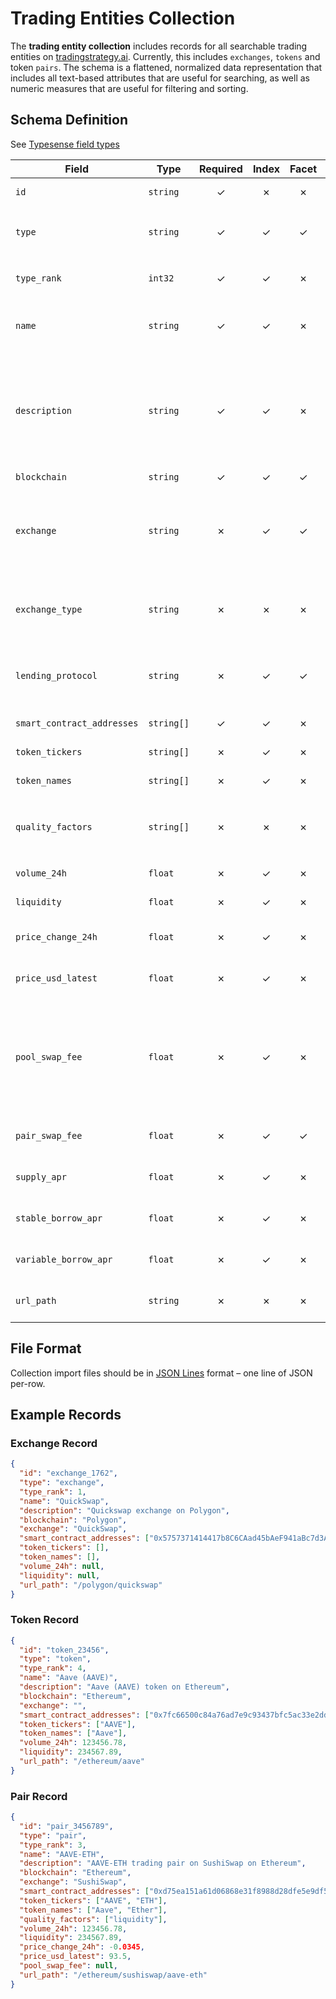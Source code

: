 # Trading Entities Collection

The **trading entity collection** includes records for all searchable trading entities on
[tradingstrategy.ai](https://tradingstrategy.ai). Currently, this includes `exchanges`, `tokens` and
token `pairs`. The schema is a flattened, normalized data representation that includes all
text-based attributes that are useful for searching, as well as numeric measures that are useful
for filtering and sorting.

## Schema Definition

See [Typesense field types](https://typesense.org/docs/0.22.2/api/collections.html#field-types)

| Field | Type | Required | Index | Facet | Details |
| ---   | ---  | :---:    | :---: | :---: | ---     |
| `id`                       | `string`   | ✓ | ✗ | ✗ | `exchange_1` \| `token_2345` \| `pair_45678` \| `reserve_567` |
| `type`                     | `string`   | ✓ | ✓ | ✓ | `exchange` \| `token` \| `pair` \| `reserve`<br>for faceting and possibly grouping results |
| `type_rank`                | `int32`    | ✓ | ✓ | ✗ | `exchange=1` \| `pair=2` \| `token=3` \| `reserve=4`<br>for ranking in quick search |
| `name`                     | `string`   | ✓ | ✓ | ✗ | `exchange:` "QuickSwap"<br>`token:` "Aave (AAVE)"<br>`pair:` "AAVE-ETH"<br>`reserve:` "Dai Stablecoin" |
| `description`              | `string`   | ✓ | ✓ | ✗ | `exchange:` "QuickSwap on Polygon"<br>`token:` "Aave (AAVE) token on Ethereum"<br>`pair:` "AAVE-ETH trading pair on SushiSwap on Ethereum"<br>`reserve:` "Dai Stablecoin on Aave V3" |
| `blockchain`               | `string`   | ✓ | ✓ | ✓ | e.g., "polygon", "ethereum" |
| `exchange`                 | `string`   | ✗ | ✓ | ✓ | e.g., "Uniswap v2", "Sushiswap"<br>same as `name` for exchanges; set to `exchange.name` for pairs; leave blank for tokens and reserves |
| `exchange_type`            | `string`   | ✗ | ✗ | ✗ | e.g., "uniswap_v2", "uniswap_v2_incompatible"<br>set on exchanges and pairs; not set for tokens or reserves |
| `lending_protocol`         | `string`   | ✗ | ✓ | ✓ | e.g., "Aave V3"<br>set to `reserve.protocol_name` for lending reserves; leave blank for other entities |
| `smart_contract_addresses` | `string[]` | ✓ | ✓ | ✗ | array of all indexable addresses for the type |
| `token_tickers`            | `string[]` | ✗ | ✓ | ✗ | array of all indexable token tickers for the type |
| `token_names`              | `string[]` | ✗ | ✓ | ✗ | array of all indexable token names for the type |
| `quality_factors`          | `string[]` | ✗ | ✗ | ✗ | array of factors used to identify "low quality" entities<br>current possible values: `liquidity` |
| `volume_24h`               | `float`    | ✗ | ✓ | ✗ | in USD; advanced search filtering / ranking |
| `liquidity`                | `float`    | ✗ | ✓ | ✗ | in USD; advanced search filtering / ranking |
| `price_change_24h`         | `float`    | ✗ | ✓ | ✗ | percent (expresed as decimal); secondary sort criterion for tokens & pairs |
| `price_usd_latest`         | `float`    | ✗ | ✓ | ✗ | in USD; not valuable for filtering / ranking - used for display only |
| `pool_swap_fee`            | `float`    | ✗ | ✓ | ✗ | **Deprecated:** Use `pair_swap_fee` instead.<br>_percent (expressed as decimal); only applies to Uniswap V3 (or similar) pairs<br>current possible values: `0.0005` (`0.05%`), `0.003` (`0.3%`), `0.01` (1%)_ |
| `pair_swap_fee`            | `float`    | ✗ | ✓ | ✓ | percent (expressed as decimal); only applies to trading pairs |
| `supply_apr`               | `float`    | ✗ | ✓ | ✗ | percent (expressed as percentage); only applies to lending reserves |
| `stable_borrow_apr`        | `float`    | ✗ | ✓ | ✗ | percent (expressed as percentage); only applies to lending reserves |
| `variable_borrow_apr`      | `float`    | ✗ | ✓ | ✗ | percent (expressed as percentage); only applies to lending reserves |
| `url_path`                 | `string`   | ✗ | ✗ | ✗ | path of entity on tradingstrategy.ai (not including URL base) |

## File Format

Collection import files should be in [JSON Lines](https://jsonlines.org) format – one line of JSON per-row.

## Example Records

### Exchange Record

```json
{
  "id": "exchange_1762",
  "type": "exchange",
  "type_rank": 1,
  "name": "QuickSwap",
  "description": "Quickswap exchange on Polygon",
  "blockchain": "Polygon",
  "exchange": "QuickSwap",
  "smart_contract_addresses": ["0x5757371414417b8C6CAad45bAeF941aBc7d3Ab32"],
  "token_tickers": [],
  "token_names": [],
  "volume_24h": null,
  "liquidity": null,
  "url_path": "/polygon/quickswap"
}
```

### Token Record

```json
{
  "id": "token_23456",
  "type": "token",
  "type_rank": 4,
  "name": "Aave (AAVE)",
  "description": "Aave (AAVE) token on Ethereum",
  "blockchain": "Ethereum",
  "exchange": "",
  "smart_contract_addresses": ["0x7fc66500c84a76ad7e9c93437bfc5ac33e2ddae9"],
  "token_tickers": ["AAVE"],
  "token_names": ["Aave"],
  "volume_24h": 123456.78,
  "liquidity": 234567.89,
  "url_path": "/ethereum/aave"
}
```

### Pair Record

```json
{
  "id": "pair_3456789",
  "type": "pair",
  "type_rank": 3,
  "name": "AAVE-ETH",
  "description": "AAVE-ETH trading pair on SushiSwap on Ethereum",
  "blockchain": "Ethereum",
  "exchange": "SushiSwap",
  "smart_contract_addresses": ["0xd75ea151a61d06868e31f8988d28dfe5e9df57b4", "0x7fc66500c84a76ad7e9c93437bfc5ac33e2ddae9", "0xc02aaa39b223fe8d0a0e5c4f27ead9083c756cc2"],
  "token_tickers": ["AAVE", "ETH"],
  "token_names": ["Aave", "Ether"],
  "quality_factors": ["liquidity"],
  "volume_24h": 123456.78,
  "liquidity": 234567.89,
  "price_change_24h": -0.0345,
  "price_usd_latest": 93.5,
  "pool_swap_fee": null,
  "url_path": "/ethereum/sushiswap/aave-eth"
}
```
